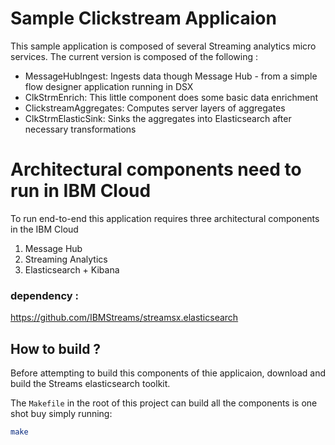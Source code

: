 # Sample Clickstream Applicaion
This sample application is composed of several Streaming analytics micro services. The current version is composed of the following :

* MessageHubIngest: Ingests data though Message Hub - from a simple flow designer application running in DSX
* ClkStrmEnrich: This little component does some basic data enrichment
* ClickstreamAggregates: Computes server layers of aggregates
* ClkStrmElasticSink: Sinks the aggregates into Elasticsearch after necessary transformations
 
# Architectural components need to run in IBM Cloud 
To run end-to-end this application requires three architectural components in the IBM Cloud 
1. Message Hub
2. Streaming Analytics
3. Elasticsearch + Kibana 

### dependency :
https://github.com/IBMStreams/streamsx.elasticsearch

## How to build ?
Before attempting to build this components of thie applicaion, download and build the Streams elasticsearch toolkit.

The `Makefile` in the root of this project can build all the components is one shot buy simply running:
```bash
make
```
